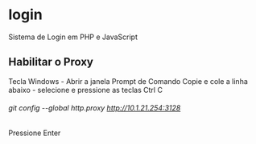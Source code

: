 # login
Sistema de Login em PHP e JavaScript


## Habilitar o Proxy
Tecla Windows - Abrir a janela Prompt de Comando
Copie e cole a linha abaixo - selecione e pressione as teclas Ctrl C

###### git config --global http.proxy http://10.1.21.254:3128

Pressione Enter
